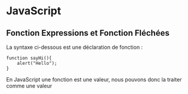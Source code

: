 # JavaScript

## Fonction Expressions et Fonction Fléchées 

La syntaxe ci-dessous est une déclaration de fonction : 
```
function sayHi(){
    alert("Hello");
}
```

En JavaScript une fonction est une valeur, nous pouvons donc la traiter comme une valeur 
